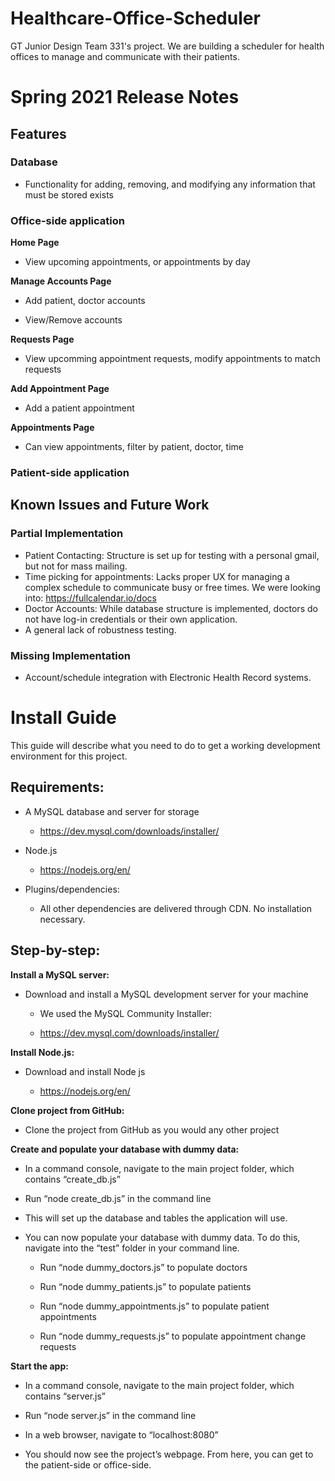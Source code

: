 # Healthcare-Office-Scheduler
GT Junior Design Team 331's project.
We are building a scheduler for health offices to manage and communicate with their patients.


# Spring 2021 Release Notes
## Features

### Database 

* Functionality for adding, removing, and modifying any information that must be stored exists 

### Office-side application 

**Home Page**

* View upcoming appointments, or appointments by day 

**Manage Accounts Page**

* Add patient, doctor accounts 

* View/Remove accounts 

**Requests Page**

* View upcomming appointment requests, modify appointments to match requests 

**Add Appointment Page**

* Add a patient appointment 

**Appointments Page**

* Can view appointments, filter by patient, doctor, time

### Patient-side application

## Known Issues and Future Work

### Partial Implementation

* Patient Contacting: Structure is set up for testing with a personal gmail, but not for mass mailing.
* Time picking for appointments: Lacks proper UX for managing a complex schedule to communicate busy or free times. We were looking into: https://fullcalendar.io/docs
* Doctor Accounts: While database structure is implemented, doctors do not have log-in credentials or their own application.
* A general lack of robustness testing.

### Missing Implementation
* Account/schedule integration with Electronic Health Record systems.
 

# Install Guide  
This guide will describe what you need to do to get a working development environment for this project. 

## Requirements:
* A MySQL database and server for storage 
  * https://dev.mysql.com/downloads/installer/

* Node.js 
  * https://nodejs.org/en/

* Plugins/dependencies:  
  * All other dependencies are delivered through CDN. No installation necessary. 

## Step-by-step:

**Install a MySQL server:**

* Download and install a MySQL development server for your machine 

  * We used the MySQL Community Installer: 

  * https://dev.mysql.com/downloads/installer/  

**Install Node.js:**

* Download and install Node js 

  * https://nodejs.org/en/ 
 
**Clone project from GitHub:**

* Clone the project from GitHub as you would any other project 

**Create and populate your database with dummy data:**

* In a command console, navigate to the main project folder, which contains “create_db.js” 

* Run “node create_db.js” in the command line 

* This will set up the database and tables the application will use. 

* You can now populate your database with dummy data. To do this, navigate into the “test” folder in your command line. 

  * Run “node dummy_doctors.js” to populate doctors 

  * Run “node dummy_patients.js” to populate patients 

  * Run “node dummy_appointments.js” to populate patient appointments 

  * Run “node dummy_requests.js” to populate appointment change requests 

**Start the app:**

* In a command console, navigate to the main project folder, which contains “server.js” 

* Run “node server.js” in the command line 

* In a web browser, navigate to “localhost:8080” 

* You should now see the project’s webpage. From here, you can get to the patient-side or office-side. 


